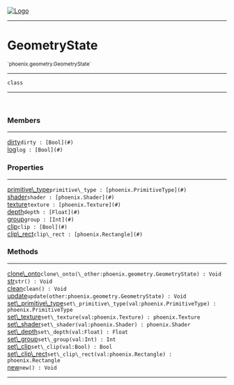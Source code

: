 
[![Logo](../../../images/logo.png)](../../../api/index.html)

---



<h1>GeometryState</h1>
<small>`phoenix.geometry.GeometryState`</small>



---

`class`

---

&nbsp;
&nbsp;



<h3>Members</h3> <hr/><span class="member apipage">
                <a name="dirty"><a class="lift" href="#dirty">dirty</a></a><code class="signature apipage">dirty : [Bool](#)</code><br/></span>
            <span class="small_desc_flat"></span><span class="member apipage">
                <a name="log"><a class="lift" href="#log">log</a></a><code class="signature apipage">log : [Bool](#)</code><br/></span>
            <span class="small_desc_flat"></span>



<h3>Properties</h3> <hr/><span class="member apipage">
                <a name="primitive_type"><a class="lift" href="#primitive_type">primitive\_type</a></a><code class="signature apipage">primitive\_type : [phoenix.PrimitiveType](#)</code><br/></span>
            <span class="small_desc_flat"></span><span class="member apipage">
                <a name="shader"><a class="lift" href="#shader">shader</a></a><code class="signature apipage">shader : [phoenix.Shader](#)</code><br/></span>
            <span class="small_desc_flat"></span><span class="member apipage">
                <a name="texture"><a class="lift" href="#texture">texture</a></a><code class="signature apipage">texture : [phoenix.Texture](#)</code><br/></span>
            <span class="small_desc_flat"></span><span class="member apipage">
                <a name="depth"><a class="lift" href="#depth">depth</a></a><code class="signature apipage">depth : [Float](#)</code><br/></span>
            <span class="small_desc_flat"></span><span class="member apipage">
                <a name="group"><a class="lift" href="#group">group</a></a><code class="signature apipage">group : [Int](#)</code><br/></span>
            <span class="small_desc_flat"></span><span class="member apipage">
                <a name="clip"><a class="lift" href="#clip">clip</a></a><code class="signature apipage">clip : [Bool](#)</code><br/></span>
            <span class="small_desc_flat"></span><span class="member apipage">
                <a name="clip_rect"><a class="lift" href="#clip_rect">clip\_rect</a></a><code class="signature apipage">clip\_rect : [phoenix.Rectangle](#)</code><br/></span>
            <span class="small_desc_flat"></span>



<h3>Methods</h3> <hr/><span class="method apipage">
            <a name="clone_onto"><a class="lift" href="#clone_onto">clone\_onto</a></a><code class="signature apipage">clone\_onto(\_other:phoenix.geometry.GeometryState<span></span>) : Void</code><br/><span class="small_desc_flat"></span>
        </span>
    <span class="method apipage">
            <a name="str"><a class="lift" href="#str">str</a></a><code class="signature apipage">str() : Void</code><br/><span class="small_desc_flat"></span>
        </span>
    <span class="method apipage">
            <a name="clean"><a class="lift" href="#clean">clean</a></a><code class="signature apipage">clean() : Void</code><br/><span class="small_desc_flat"></span>
        </span>
    <span class="method apipage">
            <a name="update"><a class="lift" href="#update">update</a></a><code class="signature apipage">update(other:phoenix.geometry.GeometryState<span></span>) : Void</code><br/><span class="small_desc_flat"></span>
        </span>
    <span class="method apipage">
            <a name="set_primitive_type"><a class="lift" href="#set_primitive_type">set\_primitive\_type</a></a><code class="signature apipage">set\_primitive\_type(val:phoenix.PrimitiveType<span></span>) : phoenix.PrimitiveType</code><br/><span class="small_desc_flat"></span>
        </span>
    <span class="method apipage">
            <a name="set_texture"><a class="lift" href="#set_texture">set\_texture</a></a><code class="signature apipage">set\_texture(val:phoenix.Texture<span></span>) : phoenix.Texture</code><br/><span class="small_desc_flat"></span>
        </span>
    <span class="method apipage">
            <a name="set_shader"><a class="lift" href="#set_shader">set\_shader</a></a><code class="signature apipage">set\_shader(val:phoenix.Shader<span></span>) : phoenix.Shader</code><br/><span class="small_desc_flat"></span>
        </span>
    <span class="method apipage">
            <a name="set_depth"><a class="lift" href="#set_depth">set\_depth</a></a><code class="signature apipage">set\_depth(val:Float<span></span>) : Float</code><br/><span class="small_desc_flat"></span>
        </span>
    <span class="method apipage">
            <a name="set_group"><a class="lift" href="#set_group">set\_group</a></a><code class="signature apipage">set\_group(val:Int<span></span>) : Int</code><br/><span class="small_desc_flat"></span>
        </span>
    <span class="method apipage">
            <a name="set_clip"><a class="lift" href="#set_clip">set\_clip</a></a><code class="signature apipage">set\_clip(val:Bool<span></span>) : Bool</code><br/><span class="small_desc_flat"></span>
        </span>
    <span class="method apipage">
            <a name="set_clip_rect"><a class="lift" href="#set_clip_rect">set\_clip\_rect</a></a><code class="signature apipage">set\_clip\_rect(val:phoenix.Rectangle<span></span>) : phoenix.Rectangle</code><br/><span class="small_desc_flat"></span>
        </span>
    <span class="method apipage">
            <a name="new"><a class="lift" href="#new">new</a></a><code class="signature apipage">new() : Void</code><br/><span class="small_desc_flat"></span>
        </span>
    





---

&nbsp;
&nbsp;
&nbsp;
&nbsp;